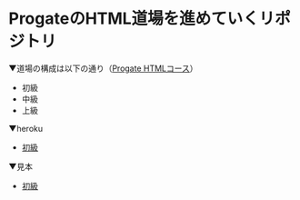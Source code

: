 # ProgateのHTML道場を進めていくリポジトリ

▼道場の構成は以下の通り（[Progate HTMLコース](https://prog-8.com/languages/html)）
- 初級
- 中級
- 上級


▼heroku
- [初級](https://progate-dojo-html.herokuapp.com/syokyu/)



▼見本
- [初級](https://s3-ap-northeast-1.amazonaws.com/progate/shared/lessons/html/dojo/1/ja/answer/index.html)
